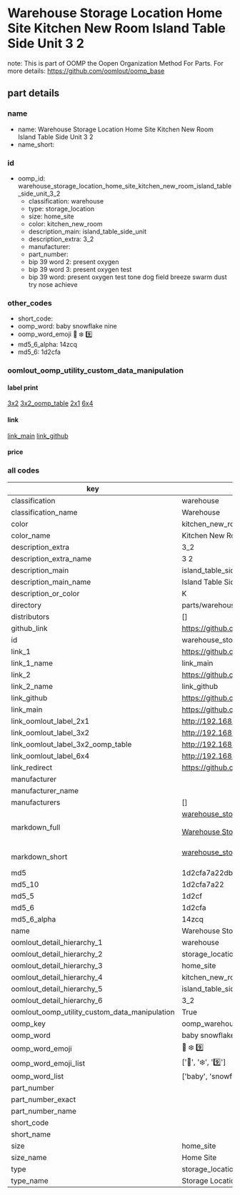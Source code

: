 # Warehouse Storage Location Home Site Kitchen New Room Island Table Side Unit 3 2  

note: This is part of OOMP the Oopen Organization Method For Parts. For more details: https://github.com/oomlout/oomp_base

##  part details
  







### name
* name: Warehouse Storage Location Home Site Kitchen New Room Island Table Side Unit 3 2
* name_short: 
### id
* oomp_id: warehouse_storage_location_home_site_kitchen_new_room_island_table_side_unit_3_2
  * classification: warehouse
  * type: storage_location
  * size: home_site
  * color: kitchen_new_room
  * description_main: island_table_side_unit
  * description_extra: 3_2
  * manufacturer: 
  * part_number: 
  * bip 39 word 2: present oxygen
  * bip 39 word 3: present oxygen test
  * bip 39 word: present oxygen test tone dog field breeze swarm dust try nose achieve

### other_codes
* short_code: 
* oomp_word: baby snowflake nine
* oomp_word_emoji :baby: :snowflake: :nine:
* md5_6_alpha: 14zcq
* md5_6: 1d2cfa






### oomlout_oomp_utility_custom_data_manipulation
#### label print
[3x2](http://192.168.1.245:1112/?label=oomp%2014zcq)
[3x2_oomp_table](http://192.168.1.108:1112/?label=oomp%2014zcq)
[2x1](http://192.168.1.242:1112/?label=oomp%2014zcq)
[6x4](http://192.168.1.55:1112/?label=oomp%2014zcq)    

#### link

[link_main](https://github.com/oomlout/oomlout_oomp_version_1_messy/tree/main/parts/warehouse_storage_location_home_site_kitchen_new_room_island_table_side_unit_3_2) [link_github](https://github.com/oomlout/oomlout_oomp_version_1_messy/tree/main/parts/warehouse_storage_location_home_site_kitchen_new_room_island_table_side_unit_3_2)                             

#### price







### all codes 
| key | value |  
| --- | --- |  
| classification | warehouse |  
| classification_name | Warehouse |  
| color | kitchen_new_room |  
| color_name | Kitchen New Room |  
| description_extra | 3_2 |  
| description_extra_name | 3 2 |  
| description_main | island_table_side_unit |  
| description_main_name | Island Table Side Unit |  
| description_or_color | K  |  
| directory | parts/warehouse_storage_location_home_site_kitchen_new_room_island_table_side_unit_3_2 |  
| distributors | [] |  
| github_link | https://github.com/oomlout/oomlout_oomp_part_src/tree/main/parts/warehouse_storage_location_home_site_kitchen_new_room_island_table_side_unit_3_2 |  
| id | warehouse_storage_location_home_site_kitchen_new_room_island_table_side_unit_3_2 |  
| link_1 | https://github.com/oomlout/oomlout_oomp_version_1_messy/tree/main/parts/warehouse_storage_location_home_site_kitchen_new_room_island_table_side_unit_3_2 |  
| link_1_name | link_main |  
| link_2 | https://github.com/oomlout/oomlout_oomp_version_1_messy/tree/main/parts/warehouse_storage_location_home_site_kitchen_new_room_island_table_side_unit_3_2 |  
| link_2_name | link_github |  
| link_github | https://github.com/oomlout/oomlout_oomp_version_1_messy/tree/main/parts/warehouse_storage_location_home_site_kitchen_new_room_island_table_side_unit_3_2 |  
| link_main | https://github.com/oomlout/oomlout_oomp_version_1_messy/tree/main/parts/warehouse_storage_location_home_site_kitchen_new_room_island_table_side_unit_3_2 |  
| link_oomlout_label_2x1 | http://192.168.1.242:1112/?label=oomp%2014zcq |  
| link_oomlout_label_3x2 | http://192.168.1.245:1112/?label=oomp%2014zcq |  
| link_oomlout_label_3x2_oomp_table | http://192.168.1.108:1112/?label=oomp%2014zcq |  
| link_oomlout_label_6x4 | http://192.168.1.55:1112/?label=oomp%2014zcq |  
| link_redirect | https://github.com/oomlout/oomlout_oomp_version_1_messy/tree/main/parts/warehouse_storage_location_home_site_kitchen_new_room_island_table_side_unit_3_2 |  
| manufacturer |  |  
| manufacturer_name |  |  
| manufacturers | [] |  
| markdown_full | [warehouse_storage_location_home_site_kitchen_new_room_island_table_side_unit_3_2](none)<br>[](none)<br>[Warehouse Storage Location Home Site Kitchen New Room Island Table Side Unit 3 2](none)<br><br> |  
| markdown_short | [warehouse_storage_location_home_site_kitchen_new_room_island_table_side_unit_3_2](none)<br><br> |  
| md5 | 1d2cfa7a22db637157a04e45bf279550 |  
| md5_10 | 1d2cfa7a22 |  
| md5_5 | 1d2cf |  
| md5_6 | 1d2cfa |  
| md5_6_alpha | 14zcq |  
| name | Warehouse Storage Location Home Site Kitchen New Room Island Table Side Unit 3 2 |  
| oomlout_detail_hierarchy_1 | warehouse |  
| oomlout_detail_hierarchy_2 | storage_location |  
| oomlout_detail_hierarchy_3 | home_site |  
| oomlout_detail_hierarchy_4 | kitchen_new_room |  
| oomlout_detail_hierarchy_5 | island_table_side_unit |  
| oomlout_detail_hierarchy_6 | 3_2 |  
| oomlout_oomp_utility_custom_data_manipulation | True |  
| oomp_key | oomp_warehouse_storage_location_home_site_kitchen_new_room_island_table_side_unit_3_2 |  
| oomp_word | baby snowflake nine |  
| oomp_word_emoji | :baby: :snowflake: :nine: |  
| oomp_word_emoji_list | [':baby:', ':snowflake:', ':nine:'] |  
| oomp_word_list | ['baby', 'snowflake', 'nine'] |  
| part_number |  |  
| part_number_exact |  |  
| part_number_name |  |  
| short_code |  |  
| short_name |  |  
| size | home_site |  
| size_name | Home Site |  
| type | storage_location |  
| type_name | Storage Location |  
